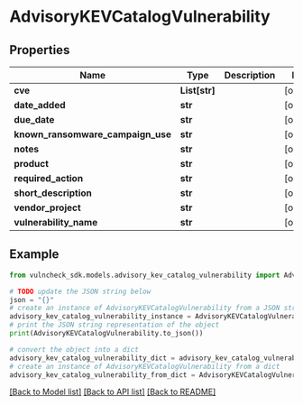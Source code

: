 # AdvisoryKEVCatalogVulnerability


## Properties

Name | Type | Description | Notes
------------ | ------------- | ------------- | -------------
**cve** | **List[str]** |  | [optional] 
**date_added** | **str** |  | [optional] 
**due_date** | **str** |  | [optional] 
**known_ransomware_campaign_use** | **str** |  | [optional] 
**notes** | **str** |  | [optional] 
**product** | **str** |  | [optional] 
**required_action** | **str** |  | [optional] 
**short_description** | **str** |  | [optional] 
**vendor_project** | **str** |  | [optional] 
**vulnerability_name** | **str** |  | [optional] 

## Example

```python
from vulncheck_sdk.models.advisory_kev_catalog_vulnerability import AdvisoryKEVCatalogVulnerability

# TODO update the JSON string below
json = "{}"
# create an instance of AdvisoryKEVCatalogVulnerability from a JSON string
advisory_kev_catalog_vulnerability_instance = AdvisoryKEVCatalogVulnerability.from_json(json)
# print the JSON string representation of the object
print(AdvisoryKEVCatalogVulnerability.to_json())

# convert the object into a dict
advisory_kev_catalog_vulnerability_dict = advisory_kev_catalog_vulnerability_instance.to_dict()
# create an instance of AdvisoryKEVCatalogVulnerability from a dict
advisory_kev_catalog_vulnerability_from_dict = AdvisoryKEVCatalogVulnerability.from_dict(advisory_kev_catalog_vulnerability_dict)
```
[[Back to Model list]](../README.md#documentation-for-models) [[Back to API list]](../README.md#documentation-for-api-endpoints) [[Back to README]](../README.md)



